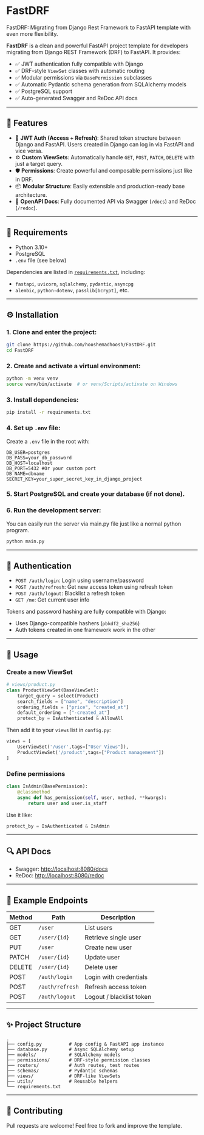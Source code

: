 # FastDRF
FastDRF: Migrating from Django Rest Framework to FastAPI template with even more flexibility.

**FastDRF** is a clean and powerful FastAPI project template for developers migrating from Django REST Framework (DRF) to FastAPI. It provides:

- ✅ JWT authentication fully compatible with Django
- ✅ DRF-style `ViewSet` classes with automatic routing
- ✅ Modular permissions via `BasePermission` subclasses
- ✅ Automatic Pydantic schema generation from SQLAlchemy models
- ✅ PostgreSQL support
- ✅ Auto-generated Swagger and ReDoc API docs

---

## 🚀 Features

- 🔐 **JWT Auth (Access + Refresh)**: Shared token structure between Django and FastAPI. Users created in Django can log in via FastAPI and vice versa.
- ⚙️ **Custom ViewSets**: Automatically handle `GET`, `POST`, `PATCH`, `DELETE` with just a target query.
- 🛡️ **Permissions**: Create powerful and composable permissions just like in DRF.
- 📦 **Modular Structure**: Easily extensible and production-ready base architecture.
- 📄 **OpenAPI Docs**: Fully documented API via Swagger (`/docs`) and ReDoc (`/redoc`).

---

## 🧱 Requirements

- Python 3.10+
- PostgreSQL
- `.env` file (see below)

Dependencies are listed in [`requirements.txt`](./requirements.txt), including:

- `fastapi`, `uvicorn`, `sqlalchemy`, `pydantic`, `asyncpg`
- `alembic`, `python-dotenv`, `passlib[bcrypt]`, etc.

---

## ⚙️ Installation

### 1. Clone and enter the project:

```bash
git clone https://github.com/hooshemadhoosh/FastDRF.git
cd FastDRF
```

### 2. Create and activate a virtual environment:

```bash
python -m venv venv
source venv/bin/activate  # or venv/Scripts/activate on Windows
```

### 3. Install dependencies:

```bash
pip install -r requirements.txt
```

### 4. Set up `.env` file:

Create a `.env` file in the root with:

```env
DB_USER=postgres
DB_PASS=your_db_password
DB_HOST=localhost
DB_PORT=5432 #Or your custom port
DB_NAME=dbname
SECRET_KEY=your_super_secret_key_in_django_project
```

### 5. Start PostgreSQL and create your database (if not done).

### 6. Run the development server:

You can easily run the server via main.py file just like a normal python program.

```bash
python main.py
```

---

## 🔑 Authentication

- `POST /auth/login`: Login using username/password
- `POST /auth/refresh`: Get new access token using refresh token
- `POST /auth/logout`: Blacklist a refresh token
- `GET /me`: Get current user info

Tokens and password hashing are fully compatible with Django:

- Uses Django-compatible hashers (`pbkdf2_sha256`)
- Auth tokens created in one framework work in the other

---

## 🧠 Usage

### Create a new ViewSet

```python
# views/product.py
class ProductViewSet(BaseViewSet):
    target_query = select(Product)
    search_fields = ["name", "description"]
    ordering_fields = ["price", "created_at"]
    default_ordering = ["-created_at"]
    protect_by = IsAuthenticated & AllowAll
```

Then add it to your `views` list in `config.py`:

```python
views = [
    UserViewSet('/user',tags=["User Views"]),
    ProductViewSet('/product',tags=["Product management"])
]
```

### Define permissions

```python
class IsAdmin(BasePermission):
    @classmethod
    async def has_permission(self, user, method, **kwargs):
        return user and user.is_staff
```

Use it like:

```python
protect_by = IsAuthenticated & IsAdmin
```

---

## 🔍 API Docs

- Swagger: [http://localhost:8080/docs](http://localhost:8080/docs)
- ReDoc: [http://localhost:8080/redoc](http://localhost:8080/redoc)

---

## 🧪 Example Endpoints

| Method | Path            | Description              |
| ------ | --------------- | ------------------------ |
| GET    | `/user`         | List users               |
| GET    | `/user/{id}`    | Retrieve single user     |
| PUT    | `/user`         | Create new user          |
| PATCH  | `/user/{id}`    | Update user              |
| DELETE | `/user/{id}`    | Delete user              |
| POST   | `/auth/login`   | Login with credentials   |
| POST   | `/auth/refresh` | Refresh access token     |
| POST   | `/auth/logout`  | Logout / blacklist token |

---

## ✨ Project Structure

```
.
├── config.py          # App config & FastAPI app instance
├── database.py        # Async SQLAlchemy setup
├── models/            # SQLAlchemy models
├── permissions/       # DRF-style permission classes
├── routers/           # Auth routes, test routes
├── schemas/           # Pydantic schemas
├── views/             # DRF-like ViewSets
├── utils/             # Reusable helpers
└── requirements.txt
```

---

## 💠 Contributing

Pull requests are welcome! Feel free to fork and improve the template.
